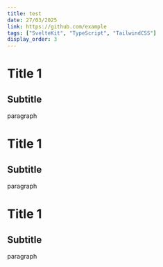 ```yaml
---
title: test
date: 27/03/2025
link: https://github.com/example
tags: ["SvelteKit", "TypeScript", "TailwindCSS"]
display_order: 3
---
```

# Title 1

## Subtitle 

paragraph

# Title 1

## Subtitle 

paragraph

# Title 1

## Subtitle 

paragraph